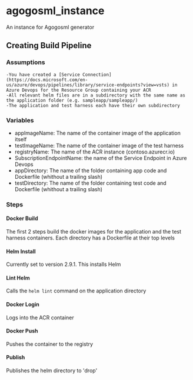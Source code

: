 # agogosml_instance
An instance for Agogosml generator

## Creating Build Pipeline

### Assumptions

    -You have created a [Service Connection](https://docs.microsoft.com/en-us/azure/devops/pipelines/library/service-endpoints?view=vsts) in Azure Devops for the Resource Group containing your ACR
    -All relevant helm files are in a subdirectory with the same name as the application folder (e.g. sampleapp/sampleapp/)
    -The application and test harness each have their own subdirectory

### Variables

- appImageName: The name of the container image of the application itself
- testImageName: The name of the container image of the test harness
- registryName: The name of the ACR instance (contoso.azurecr.io)
- SubscriptionEndpointName: the name of the Service Endpoint in Azure Devops
- appDirectory: The name of the folder containing app code and Dockerfile (whithout a trailing slash)
- testDirectory: The name of the folder containing test code and Dockerfile (whithout a trailing slash)

### Steps

#### Docker Build

The first 2 steps build the docker images for the application and the test harness containers. Each directory has a Dockerfile at their top levels

#### Helm Install

Currently set to version 2.9.1. This installs Helm

#### Lint Helm

Calls the ```helm lint``` command on the application directory

#### Docker Login

Logs into the ACR container

#### Docker Push

Pushes the container to the registry

#### Publish

Publishes the helm directory to 'drop'